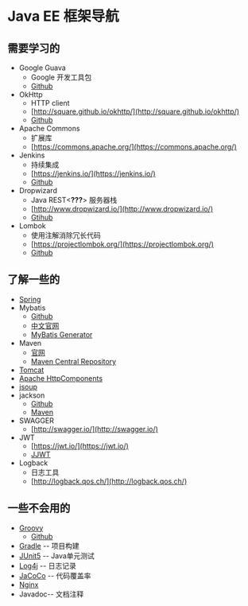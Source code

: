 # Java EE 框架导航

## 需要学习的
- Google Guava
    - Google 开发工具包
    - [Github](https://github.com/google/guava)
- OkHttp
    -  HTTP client
    - [http://square.github.io/okhttp/](http://square.github.io/okhttp/)
    - [Github](https://github.com/square/okhttp)
- Apache Commons
    - 扩展库
    - [https://commons.apache.org/](https://commons.apache.org/)
- Jenkins
    - 持续集成
    - [https://jenkins.io/](https://jenkins.io/)
    - [Github](https://github.com/jenkinsci)
-  Dropwizard
    - Java REST<**???**>  服务器栈
    - [http://www.dropwizard.io/](http://www.dropwizard.io/)
    - [Gtihub](https://github.com/dropwizard/dropwizard)
- Lombok
    - 使用注解消除冗长代码
    - [https://projectlombok.org/](https://projectlombok.org/)
    - [Github](https://github.com/rzwitserloot/lombok)

## 了解一些的
- [Spring](https://spring.io/)
- Mybatis
    - [Github](https://github.com/mybatis/)
    - [中文官网](http://www.mybatis.org/mybatis-3/zh/)
    - [MyBatis Generator](http://www.mybatis.org/generator/)
- Maven
    - [官网](https://maven.apache.org/)
    - [Maven Central Repository](http://search.maven.org/)
- [Tomcat](http://tomcat.apache.org/)
- [Apache HttpComponents](https://hc.apache.org/httpcomponents-client-ga/)
- [jsoup](https://jsoup.org/)
- jackson
    - [Github](https://github.com/FasterXML/jackson)
    - [Maven](http://mvnrepository.com/search?q=Jackson)
- SWAGGER
    - [http://swagger.io/](http://swagger.io/)
- JWT
    - [https://jwt.io/](https://jwt.io/)
    - [JJWT](https://github.com/jwtk/jjwt)
- Logback
    - 日志工具
    - [http://logback.qos.ch/](http://logback.qos.ch/)
## 一些不会用的
- [Groovy](http://www.groovy-lang.org/)
    - [Github](https://github.com/apache/groovy)
- [Gradle](https://gradle.org/) -- 项目构建
- [JUnit5](http://junit.org/junit5/) -- Java单元测试
- [Log4j](http://logging.apache.org/log4j/2.x/) -- 日志记录
- [JaCoCo](http://www.eclemma.org/jacoco/) -- 代码覆盖率
- [Nginx](http://nginx.org/)
- Javadoc-- 文档注释
